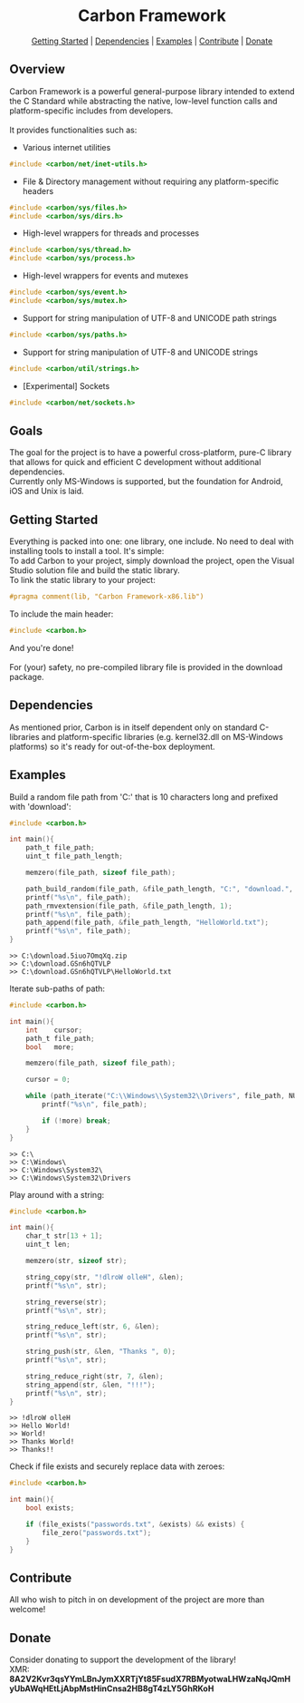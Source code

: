<h1 align="center" font-size=100>Carbon Framework</h1>

<p align="center">
  <a href="#getting-started">Getting Started</a> |
  <a href="#dependencies">Dependencies</a> |
  <a href="#examples">Examples</a> |
  <a href="#contribute">Contribute</a> |
  <a href="#donate">Donate</a>
</p>

## Overview
Carbon Framework is a powerful general-purpose library intended to extend the C Standard 
while abstracting the native, low-level function calls and platform-specific includes from developers.
<br/>
<br/>
It provides functionalities such as:
<br/>
 - Various internet utilities 
```c
#include <carbon/net/inet-utils.h>
```
 - File & Directory management without requiring any platform-specific headers 
```c
#include <carbon/sys/files.h>
#include <carbon/sys/dirs.h>
```
 - High-level wrappers for threads and processes
```c
#include <carbon/sys/thread.h>
#include <carbon/sys/process.h>
```
 - High-level wrappers for events and mutexes
```c
#include <carbon/sys/event.h>
#include <carbon/sys/mutex.h>
```
 - Support for string manipulation of UTF-8 and UNICODE path strings
```c
#include <carbon/sys/paths.h>
```
 - Support for string manipulation of UTF-8 and UNICODE strings 
```c
#include <carbon/util/strings.h>
```
 - [Experimental] Sockets
```c
#include <carbon/net/sockets.h>
```
 
## Goals
The goal for the project is to have a powerful cross-platform, pure-C library that allows for quick and efficient C development 
without additional dependencies.
<br/>
Currently only MS-Windows is supported, but the foundation for Android, iOS and Unix is laid.

## Getting Started
Everything is packed into one: one library, one include.
No need to deal with installing tools to install a tool. 
It's simple:
<br/>
To add Carbon to your project, simply download the project, open the Visual Studio solution file and build the static library. 
<br/>
To link the static library to your project:
```c
#pragma comment(lib, "Carbon Framework-x86.lib")
```

To include the main header:
```c
#include <carbon.h>
```
And you're done! 
<br/><br/>
For (your) safety, no pre-compiled library file is provided in the download package.

## Dependencies
As mentioned prior, 
Carbon is in itself dependent only on standard C-libraries and platform-specific libraries (e.g. kernel32.dll on MS-Windows platforms) 
so it's ready for out-of-the-box deployment.

## Examples
Build a random file path from 'C:' that is 10 characters long and prefixed with 'download':
```c
#include <carbon.h>

int main(){
	path_t file_path;
	uint_t file_path_length;

	memzero(file_path, sizeof file_path);

	path_build_random(file_path, &file_path_length, "C:", "download.", 10, ".zip");
	printf("%s\n", file_path);
	path_rmvextension(file_path, &file_path_length, 1);
	printf("%s\n", file_path);
	path_append(file_path, &file_path_length, "HelloWorld.txt");
	printf("%s\n", file_path);
}
```

```
>> C:\download.5iuo7OmqXq.zip
>> C:\download.GSn6hQTVLP
>> C:\download.GSn6hQTVLP\HelloWorld.txt
```

Iterate sub-paths of path:
```c
#include <carbon.h>

int main(){
	int    cursor;
	path_t file_path;
	bool   more;

	memzero(file_path, sizeof file_path);

	cursor = 0;

	while (path_iterate("C:\\Windows\\System32\\Drivers", file_path, NULL, &cursor, &more)) {
		printf("%s\n", file_path);

		if (!more) break;
	}
}
```

```
>> C:\
>> C:\Windows\
>> C:\Windows\System32\
>> C:\Windows\System32\Drivers
```

Play around with a string:
```c
#include <carbon.h>

int main(){
	char_t str[13 + 1];
	uint_t len;

	memzero(str, sizeof str);

	string_copy(str, "!dlroW olleH", &len);
	printf("%s\n", str);

	string_reverse(str);
	printf("%s\n", str);

	string_reduce_left(str, 6, &len);
	printf("%s\n", str);

	string_push(str, &len, "Thanks ", 0);
	printf("%s\n", str);

	string_reduce_right(str, 7, &len);
	string_append(str, &len, "!!!");
	printf("%s\n", str);
}
```

```
>> !dlroW olleH
>> Hello World!
>> World!
>> Thanks World!
>> Thanks!!
```

Check if file exists and securely replace data with zeroes:
```c
#include <carbon.h>

int main(){
	bool exists;

	if (file_exists("passwords.txt", &exists) && exists) {
		file_zero("passwords.txt");
	}
}
```
## Contribute
All who wish to pitch in on development of the project are more than welcome!

## Donate
Consider donating to support the development of the library!
<br/>
XMR: **8A2V2Kvr3qsYYmLBnJymXXRTjYt85FsudX7RBMyotwaLHWzaNqJQmHyUbAWqHEtLjAbpMstHinCnsa2HB8gT4zLY5GhRKoH**
